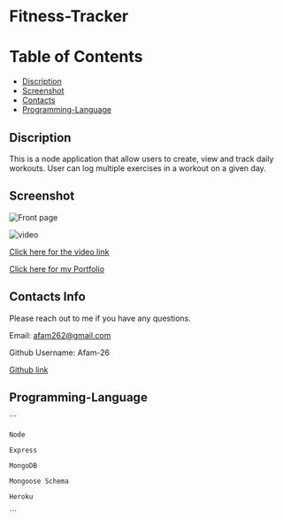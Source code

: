 # Fitness-Tracker

# Table of Contents  

* [Discription](#discription)
* [Screenshot](#screenshot)   
* [Contacts](#contacts)
* [Programming-Language](#programming-language)


## Discription   

This is a node application that allow users to create, view and track daily workouts. User can log multiple exercises in a workout on a given day. 


## Screenshot

![Front page](./public/assets/image/front.png)

![video](./public/assets/image/video.gif)

[Click here for the video link](https://drive.google.com/file/d/1HxemWznTZB_291NVgpjunY036jH3Y8PG/view?usp=sharing)

[Click here for my Portfolio](https://afam-26.github.io/)

 
## Contacts Info

Please reach out to me if you have any questions.

Email: afam262@gmail.com

Github Username: Afam-26

[Github link](https://github.com/Afam-26/Fitness-Tracker.git) 


## Programming-Language 
\`\`\`

    Node

    Express

    MongoDB 

    Mongoose Schema

    Heroku
\`\`\`
